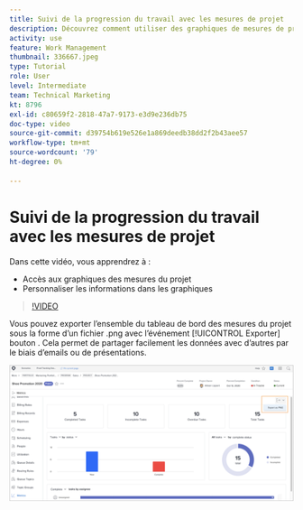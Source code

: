 ```yaml
---
title: Suivi de la progression du travail avec les mesures de projet
description: Découvrez comment utiliser des graphiques de mesures de projet pour suivre la progression du travail sur le projet dans [!DNL  Workfront].
activity: use
feature: Work Management
thumbnail: 336667.jpeg
type: Tutorial
role: User
level: Intermediate
team: Technical Marketing
kt: 8796
exl-id: c80659f2-2818-47a7-9173-e3d9e236db75
doc-type: video
source-git-commit: d39754b619e526e1a869deedb38dd2f2b43aee57
workflow-type: tm+mt
source-wordcount: '79'
ht-degree: 0%

---
```


# Suivi de la progression du travail avec les mesures de projet

Dans cette vidéo, vous apprendrez à :

* Accès aux graphiques des mesures du projet
* Personnaliser les informations dans les graphiques

>[!VIDEO](https://video.tv.adobe.com/v/336667/?quality=12)

Vous pouvez exporter l’ensemble du tableau de bord des mesures du projet sous la forme d’un fichier .png avec l’événement [!UICONTROL Exporter] bouton . Cela permet de partager facilement les données avec d’autres par le biais d’emails ou de présentations.

![Page Mesures de projet exportées](assets/planner-fund-metrics-export.png)

<!---
Overview of project metrics
--->
